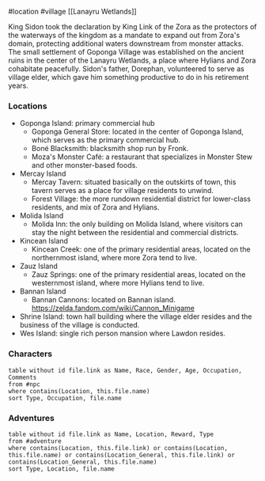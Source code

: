  #location #village [[Lanayru Wetlands]]

King Sidon took the declaration by King Link of the Zora as the protectors of the waterways of the kingdom as a mandate to expand out from Zora's domain, protecting additional waters downstream from monster attacks. The small settlement of Goponga Village was established on the ancient ruins in the center of the Lanayru Wetlands, a place where Hylians and Zora cohabitate peacefully. Sidon's father, Dorephan, volunteered to serve as village elder, which gave him something productive to do in his retirement years.

### Locations

* Goponga Island: primary commercial hub
	* Goponga General Store: located in the center of Goponga Island, which serves as the primary commercial hub.
	* Boné Blacksmith: blacksmith shop run by Fronk.
	* Moza's Monster Café: a restaurant that specializes in Monster Stew and other monster-based foods.
* Mercay Island
	* Mercay Tavern: situated basically on the outskirts of town, this tavern serves as a place for village residents to unwind.
	* Forest Village: the more rundown residential district for lower-class residents, and mix of Zora and Hylians.
* Molida Island
	* Molida Inn: the only building on Molida Island, where visitors can stay the night between the residential and commercial districts.
* Kincean Island
	* Kincean Creek: one of the primary residential areas, located on the northernmost island, where more Zora tend to live.
* Zauz Island
	* Zauz Springs: one of the primary residential areas, located on the westernmost island, where more Hylians tend to live.
* Bannan Island
	* Bannan Cannons: located on Bannan island. https://zelda.fandom.com/wiki/Cannon_Minigame
* Shrine Island: town hall building where the village elder resides and the business of the village is conducted.
* Wes Island: single rich person mansion where Lawdon resides.

### Characters
```dataview
table without id file.link as Name, Race, Gender, Age, Occupation, Comments
from #npc
where contains(Location, this.file.name)
sort Type, Occupation, file.name
```

### Adventures
```dataview
table without id file.link as Name, Location, Reward, Type
from #adventure
where contains(Location, this.file.link) or contains(Location, this.file.name) or contains(Location_General, this.file.link) or contains(Location_General, this.file.name)
sort Type, Location, file.name
```
